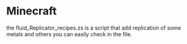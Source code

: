 # Minecraft
the fluid_Replicator_recipes.zs is a script that add replication of some metals and others you can easily check in the file.
